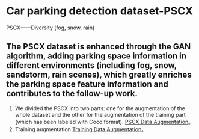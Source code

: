 # Car parking detection dataset-PSCX
PSCX——Diversity (fog, snow, rain)
## The PSCX dataset is enhanced through the GAN algorithm, adding parking space information in different environments (including fog, snow, sandstorm, rain scenes), which greatly enriches the parking space feature information and contributes to the follow-up work.
1. We divided the PSCX into two parts: one for the augmentation of the whole dataset and the other for the augmentation of the training part (which has been labeled with Coco format).
   [PSCX Data Augmentation](https://drive.google.com/drive/folders/1CCvpw3HZ3EXIePm6lsRtn6PtTjMUynIf?usp=drive_link)。
2. Training augmentation [Training Data Augmentation](https://drive.google.com/file/d/1ZWrhMslMNET9I8xaBJhSIGVb93PWY4Il/view?usp=drive_link)。

